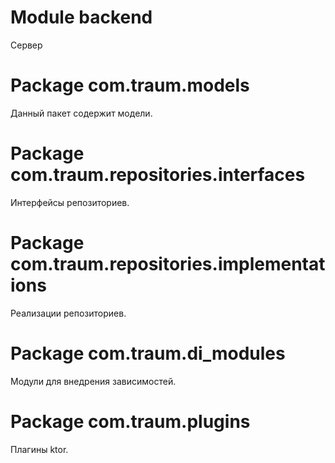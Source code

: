 # Module backend
Сервер
# Package com.traum.models
Данный пакет содержит модели.
# Package com.traum.repositories.interfaces
Интерфейсы репозиториев.
# Package com.traum.repositories.implementations
Реализации репозиториев.
# Package com.traum.di_modules
Модули для внедрения зависимостей.
# Package com.traum.plugins
Плагины ktor.
